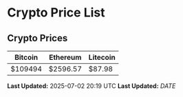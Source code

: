 # Crypto Price List

## Crypto Prices
| Bitcoin | Ethereum | Litecoin |
| ------- | -------- | -------- |
| $109494 | $2596.57 | $87.98 |
**Last Updated:** 2025-07-02 20:19 UTC
**Last Updated:** $DATE$
